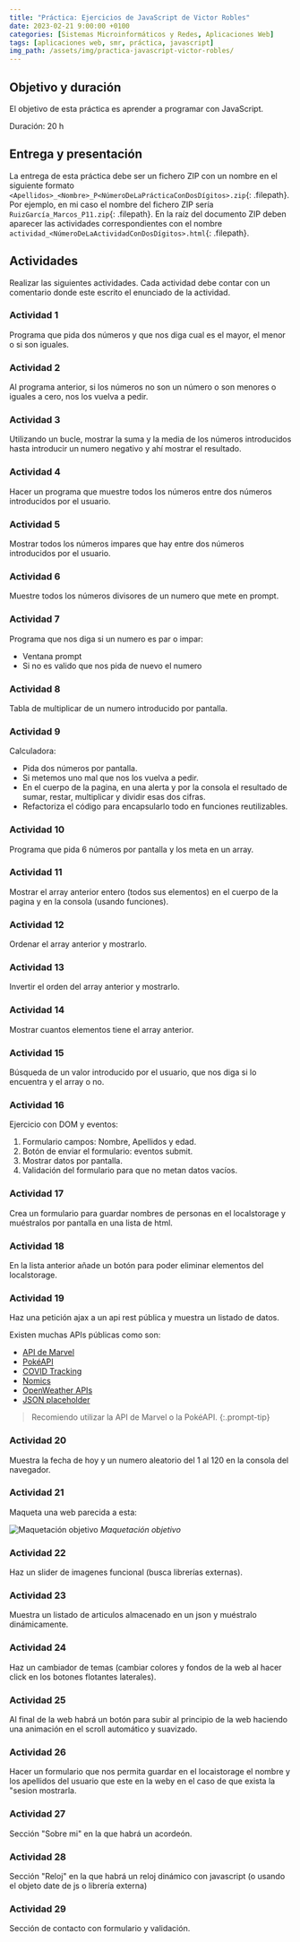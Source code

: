 ```yaml
---
title: "Práctica: Ejercicios de JavaScript de Victor Robles"
date: 2023-02-21 9:00:00 +0100
categories: [Sistemas Microinformáticos y Redes, Aplicaciones Web]
tags: [aplicaciones web, smr, práctica, javascript]
img_path: /assets/img/practica-javascript-victor-robles/
---
```


## Objetivo y duración

El objetivo de esta práctica es aprender a programar con JavaScript.

Duración: 20 h

## Entrega y presentación

La entrega de esta práctica debe ser un fichero ZIP con un nombre en el siguiente formato `<Apellidos>_<Nombre>_P<NúmeroDeLaPrácticaConDosDígitos>.zip`{: .filepath}. Por ejemplo, en mi caso el nombre del fichero ZIP sería `RuizGarcía_Marcos_P11.zip`{: .filepath}. En la raíz del documento ZIP deben aparecer las actividades correspondientes con el nombre `actividad_<NúmeroDeLaActividadConDosDígitos>.html`{: .filepath}.

## Actividades

Realizar las siguientes actividades. Cada actividad debe contar con un comentario donde este escrito el enunciado de la actividad.

### Actividad 1

Programa que pida dos números y que nos diga cual es el mayor, el menor o si son iguales.

### Actividad 2

Al programa anterior, si los números no son un número o son menores o iguales a cero, nos los vuelva a pedir.

### Actividad 3

Utilizando un bucle, mostrar la suma y la media de los números introducidos hasta introducir un numero negativo y ahí mostrar el resultado.

### Actividad 4

Hacer un programa que muestre todos los números entre dos números introducidos por el usuario.

### Actividad 5

Mostrar todos los números impares que hay entre dos números introducidos por el usuario.

### Actividad 6

Muestre todos los números divisores de un numero que mete en prompt.

### Actividad 7

Programa que nos diga si un numero es par o impar:

- Ventana prompt
- Si no es valido que nos pida de nuevo el numero

### Actividad 8

Tabla de multiplicar de un numero introducido por pantalla.

### Actividad 9

Calculadora:

- Pida dos números por pantalla.
- Si metemos uno mal que nos los vuelva a pedir.
- En el cuerpo de la pagina, en una alerta y por la consola el resultado de sumar, restar, multiplicar y dividir esas dos cifras.
- Refactoriza el código para encapsularlo todo en funciones reutilizables.

### Actividad 10

Programa que pida 6 números por pantalla y los meta en un array.

### Actividad 11

Mostrar el array anterior entero (todos sus elementos) en el cuerpo de la pagina y en la consola (usando funciones).

### Actividad 12

Ordenar el array anterior y mostrarlo.

### Actividad 13

Invertir el orden del array anterior y mostrarlo.

### Actividad 14

Mostrar cuantos elementos tiene el array anterior.

### Actividad 15

Búsqueda de un valor introducido por el usuario, que nos diga si lo encuentra y el array o no.

### Actividad 16

Ejercicio con DOM y eventos:

1. Formulario campos: Nombre, Apellidos y edad.
2. Botón de enviar el formulario: eventos submit.
3. Mostrar datos por pantalla.
4. Validación del formulario para que no metan datos vacíos.

### Actividad 17

Crea un formulario para guardar nombres de personas en el localstorage y muéstralos por pantalla en una lista de html.

### Actividad 18

En la lista anterior añade un botón para poder eliminar elementos del localstorage.

### Actividad 19

Haz una petición ajax a un api rest pública y muestra un listado de datos.

Existen muchas APIs públicas como son:

- [API de Marvel](https://developer.marvel.com/)
- [PokéAPI](https://pokeapi.co/)
- [COVID Tracking](https://covidtracking.com/data)
- [Nomics](https://nomics.com/)
- [OpenWeather APIs](https://openweathermap.org/api)
- [JSON placeholder](https://jsonplaceholder.typicode.com/)

> Recomiendo utilizar la API de Marvel o la PokéAPI.
{:.prompt-tip}

### Actividad 20

Muestra la fecha de hoy y un numero aleatorio del 1 al 120 en la consola del navegador.

### Actividad 21

Maqueta una web parecida a esta:

![Maquetación objetivo](maquetacionWeb.png)
_Maquetación objetivo_

### Actividad 22

Haz un slider de imagenes funcional (busca librerías externas).

### Actividad 23

Muestra un listado de articulos almacenado en un json y muéstralo dinámicamente.

### Actividad 24

Haz un cambiador de temas (cambiar colores y fondos de la web al hacer click en los botones flotantes laterales).

### Actividad 25

Al final de la web habrá un botón para subir al principio de la web haciendo una animación en el scroll automático y suavizado.

### Actividad 26

Hacer un formulario que nos permita guardar en el locaistorage el nombre y los apellidos del usuario que este en la weby en el caso de que exista la "sesion mostrarla.

### Actividad 27

Sección "Sobre mi" en la que habrá un acordeón.

### Actividad 28

Sección "Reloj" en la que habrá un reloj dinámico con javascript (o usando el objeto date de js o librería externa)

### Actividad 29

Sección de contacto con formulario y validación.
